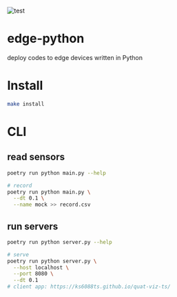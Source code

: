 ![test](https://github.com/ks6088ts/edge-python/workflows/test/badge.svg)

# edge-python

deploy codes to edge devices written in Python

# Install

```bash
make install
```

# CLI

## read sensors

```bash
poetry run python main.py --help

# record
poetry run python main.py \
  --dt 0.1 \
  --name mock >> record.csv
```

## run servers

```bash
poetry run python server.py --help

# serve
poetry run python server.py \
  --host localhost \
  --port 8080 \
  --dt 0.1
# client app: https://ks6088ts.github.io/quat-viz-ts/
```
